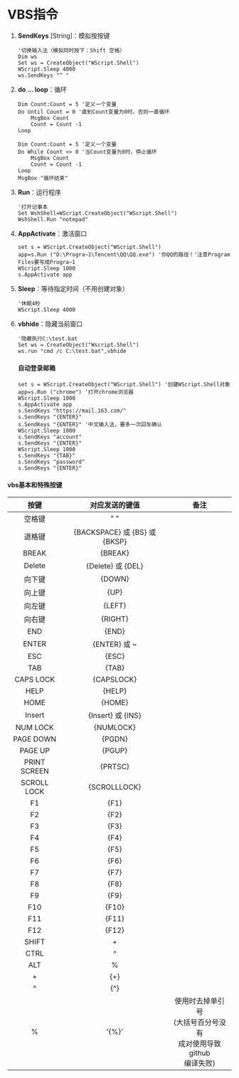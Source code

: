 # VBS指令

1. **SendKeys** [String]：模拟按按键

   ```vbscript
   '切换输入法（模拟同时按下：Shift 空格）
   Dim ws
   Set ws = CreateObject("WScript.Shell")
   WScript.Sleep 4000
   ws.SendKeys "^ "
   ```

2. **do ... loop**：循环

   ```vbscript
   Dim Count:Count = 5 '定义一个变量
   Do Until Count = 0 '直到Count变量为0时，否则一直循环
       MsgBox Count
       Count = Count -1
   Loop
   ```

   ```vbscript
   Dim Count:Count = 5 '定义一个变量
   Do While Count <> 0 '当Count变量为0时，停止循环
       MsgBox Count
       Count = Count -1
   Loop
   MsgBox "循环结束"
   ```

3. **Run**：运行程序

   ```vbscript
   '打开记事本
   Set WshShell=WScript.CreateObject("WScript.Shell") 
   WshShell.Run "notepad"
   ```

4. **AppActivate**：激活窗口

   ```vbscript
   set s = WScript.CreateObject("WScript.Shell")
   app=s.Run ("D:\Progra~1\Tencent\QQ\QQ.exe") '你QQ的路径！'注意Program Files要写成Progra~1
   WScript.Sleep 1000
   s.AppActivate app
   ```

5. **Sleep**：等待指定时间（不用创建对象）

   ```vbscript
   '休眠4秒
   WScript.Sleep 4000
   ```

6. **vbhide**：隐藏当前窗口

   ```vbscript
   '隐藏执行C:\test.bat
   Set ws = CreateObject("Wscript.Shell") 
   ws.run "cmd /c C:\test.bat",vbhide
   ```





   #### 自动登录邮箱

   ```vbscript
   set s = WScript.CreateObject("WScript.Shell") '创建WScript.Shell对象
   app=s.Run ("chrome") '打开chrome浏览器
   WScript.Sleep 1000
   s.AppActivate app
   s.SendKeys "https://mail.163.com/"
   s.SendKeys "{ENTER}"
   s.SendKeys "{ENTER}" '中文输入法，要多一次回车确认
   WScript.Sleep 1000
   s.SendKeys "account"
   s.SendKeys "{ENTER}"
   WScript.Sleep 1000
   s.SendKeys "{TAB}"
   s.SendKeys "password"
   s.SendKeys "{ENTER}"
   ```




#### vbs基本和特殊按键

|     按键     |        对应发送的键值         |                             备注                             |
| :----------: | :---------------------------: | :----------------------------------------------------------: |
|    空格键    |              " "              |                                                              |
|    退格键    | {BACKSPACE} 或 {BS} 或 {BKSP} |                                                              |
|    BREAK     |            {BREAK}            |                                                              |
|    Delete    |   {Delete}     或     {DEL}   |                                                              |
|    向下键    |            {DOWN}             |                                                              |
|    向上键    |             {UP}              |                                                              |
|    向左键    |            {LEFT}             |                                                              |
|    向右键    |            {RIGHT}            |                                                              |
|     END      |             {END}             |                                                              |
|    ENTER     |     {ENTER}     或     ~      |                                                              |
|     ESC      |             {ESC}             |                                                              |
|     TAB      |             {TAB}             |                                                              |
|  CAPS LOCK   |          {CAPSLOCK}           |                                                              |
|     HELP     |            {HELP}             |                                                              |
|     HOME     |            {HOME}             |                                                              |
|    Insert    |   {Insert}     或     {INS}   |                                                              |
|   NUM LOCK   |           {NUMLOCK}           |                                                              |
|  PAGE DOWN   |            {PGDN}             |                                                              |
|   PAGE UP    |            {PGUP}             |                                                              |
| PRINT SCREEN |            {PRTSC}            |                                                              |
| SCROLL LOCK  |         {SCROLLLOCK}          |                                                              |
|      F1      |             {F1}              |                                                              |
|      F2      |             {F2}              |                                                              |
|      F3      |             {F3}              |                                                              |
|      F4      |             {F4}              |                                                              |
|      F5      |             {F5}              |                                                              |
|      F6      |             {F6}              |                                                              |
|      F7      |             {F7}              |                                                              |
|      F8      |             {F8}              |                                                              |
|      F9      |             {F9}              |                                                              |
|     F10      |             {F10}             |                                                              |
|     F11      |             {F11}             |                                                              |
|     F12      |             {F12}             |                                                              |
|    SHIFT     |               +               |                                                              |
|     CTRL     |               ^               |                                                              |
|     ALT      |               %               |                                                              |
|      +       |              {+}              |                                                              |
|      ^       |              {^}              |                                                              |
|      %       |             '{%}'             | 使用时去掉单引号<br/>(大括号百分号没有<br/>成对使用导致github<br/>编译失败) |

